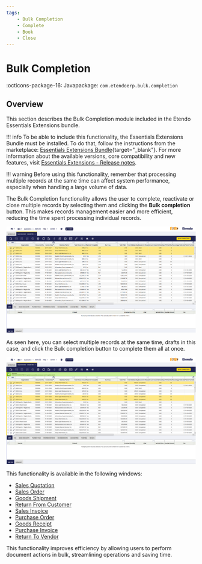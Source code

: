 ```yaml
---
tags:
    - Bulk Completion
    - Complete
    - Book
    - Close
---
```


# Bulk Completion

:octicons-package-16: Javapackage: `com.etendoerp.bulk.completion` 

## Overview

This section describes the Bulk Completion module included in the Etendo Essentials Extensions bundle.

!!! info
    To be able to include this functionality, the Essentials Extensions Bundle must be installed. To do that, follow the instructions from the marketplace: [Essentials Extensions Bundle](https://marketplace.etendo.cloud/#/product-details?module=39AC2D9F72124AC7A1D0A3D005293C9E){target="_blank"}. For more information about the available versions, core compatibility and new features, visit [Essentials Extensions - Release notes](../../../../../whats-new/release-notes/etendo-classic/bundles/essentials-extensions/release-notes.md).

!!! warning
    Before using this functionality, remember that processing multiple records at the same time can affect system performance, especially when handling a large volume of data.

The Bulk Completion functionality allows the user to complete, reactivate or close multiple records by selecting them and clicking the **Bulk completion** button. This makes records management easier and more efficient, reducing the time spent processing individual records.

![](../../../../../assets/user-guide/etendo-classic/optional-features/bundles/essentials-extensions/salesinvoice1.png)

As seen here, you can select multiple records at the same time, drafts in this case, and click the Bulk completion button to complete them all at once.

![](../../../../../assets/user-guide/etendo-classic/optional-features/bundles/essentials-extensions/salesinvoice2.png)


This functionality is available in the following windows:

- [Sales Quotation](../../../basic-features/sales-management/transactions.md#bulk-completion)
- [Sales Order](../../../basic-features/sales-management/transactions.md#bulk-completion_1)
- [Goods Shipment](../../../basic-features/sales-management/transactions.md#bulk-completion_2)
- [Return From Customer](../../../basic-features/sales-management/transactions.md#bulk-completion_3)
- [Sales Invoice](../../../basic-features/sales-management/transactions.md#bulk-completion_4)
- [Purchase Order](../../../basic-features/procurement-management/transactions.md#bulk-completion)
- [Goods Receipt](../../../basic-features/procurement-management/transactions.md#bulk-completion_1)
- [Purchase Invoice](../../../basic-features/procurement-management/transactions.md#bulk-completion_2)
- [Return To Vendor](../../../basic-features/procurement-management/transactions.md#bulk-completion_3)


This functionality improves efficiency by allowing users to perform document actions in bulk, streamlining operations and saving time.